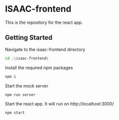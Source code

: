 # ISAAC-frontend
This is the repository for the react app.

## Getting Started
Navigate to the isaac-frontend directory
```bash
cd .\isaac-frontend\
```

Install the required npm packages
```bash
npm i
```

Start the mock server
```bash
npm run server
```

Start the react app. It will run on http://localhost:3000/
```bash
npm start
```
